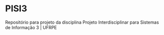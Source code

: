 # PISI3
Repositório para projeto da disciplina Projeto Interdisciplinar para Sistemas de Informação 3 | UFRPE
